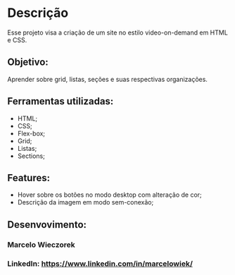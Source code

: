 # Descrição
Esse projeto visa a criação de um site no estilo video-on-demand em HTML e CSS.

## Objetivo:
Aprender sobre grid, listas, seções e suas respectivas organizações.

## Ferramentas utilizadas:

* HTML;
* CSS;
* Flex-box;
* Grid;
* Listas;
* Sections;

## Features:

* Hover sobre os botões no modo desktop com alteração de cor;
* Descrição da imagem em modo sem-conexão;


## Desenvovimento:

### Marcelo Wieczorek

### LinkedIn: https://www.linkedin.com/in/marcelowiek/
